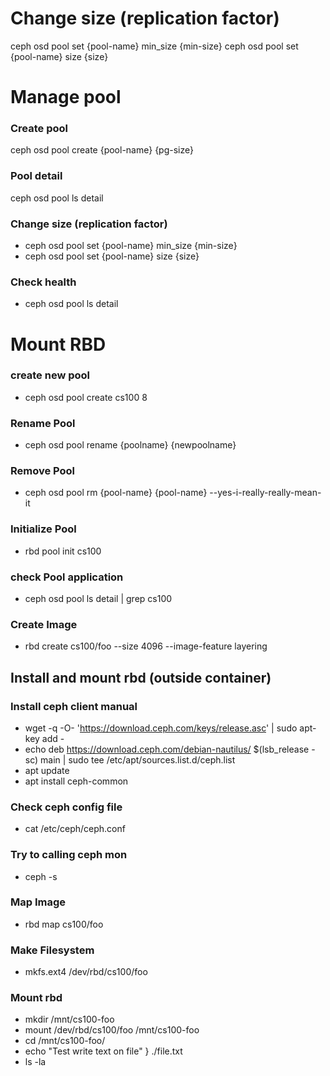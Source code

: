 # Change size (replication factor)
ceph osd pool set {pool-name} min_size {min-size}
ceph osd pool set {pool-name} size {size}

# Manage pool
### Create pool
ceph osd pool create {pool-name} {pg-size}

### Pool detail
ceph osd pool ls detail

### Change size (replication factor)
- ceph osd pool set {pool-name} min_size {min-size}
- ceph osd pool set {pool-name} size {size}

### Check health
- ceph osd pool ls detail

# Mount RBD
### create new pool
- ceph osd pool create cs100 8

### Rename Pool
- ceph osd pool rename {poolname} {newpoolname}

### Remove Pool
- ceph osd pool rm {pool-name} {pool-name} --yes-i-really-really-mean-it


### Initialize Pool
- rbd pool init cs100

### check Pool application
- ceph osd pool ls detail | grep cs100

### Create Image
- rbd create cs100/foo --size 4096 --image-feature layering

## Install and mount rbd (outside container)
### Install ceph client manual
- wget -q -O- 'https://download.ceph.com/keys/release.asc' | sudo apt-key add -
- echo deb https://download.ceph.com/debian-nautilus/ $(lsb_release -sc) main | sudo tee /etc/apt/sources.list.d/ceph.list
- apt update
- apt install ceph-common

### Check ceph config file
- cat /etc/ceph/ceph.conf

### Try to calling ceph mon
- ceph -s

### Map Image 
- rbd map cs100/foo

### Make Filesystem
- mkfs.ext4 /dev/rbd/cs100/foo

### Mount rbd
- mkdir /mnt/cs100-foo
- mount /dev/rbd/cs100/foo /mnt/cs100-foo
- cd /mnt/cs100-foo/
- echo "Test write text on file" } ./file.txt
- ls -la
